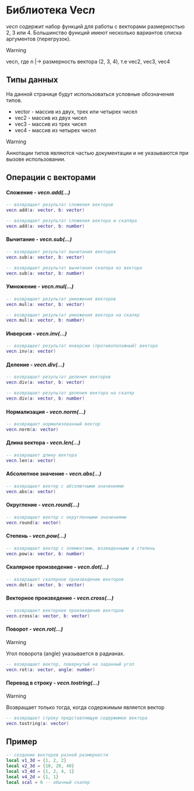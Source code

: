 # Библиотека Vec*n*

*vecn* содержит набор функций для работы с векторами размерностью 2, 3 или 4.
Большинство функций имеют несколько вариантов списка аргументов (перегрузок).

> [!WARNING]
>
> vecn, где n |-> размерность вектора (2, 3, 4), т.е vec2, vec3, vec4
> 

## Типы данных

На данной странице будут использоваться условные обозначения типов.
- vector - массив из двух, трех или четырех чисел
- vec2 - массив из двух чисел
- vec3 - массив из трех чисел
- vec4 - массив из четырех чисел

> [!WARNING]
>
> Аннотации типов являются частью документации и не указываются при вызове использовании.


## Операции с векторами

#### Сложение - *vecn.add(...)*

```lua
-- возвращает результат сложения векторов
vecn.add(a: vector, b: vector)

-- возвращает результат сложения вектора и скаляра
vecn.add(a: vector, b: number)
```

#### Вычитание - *vecn.sub(...)*

```lua
-- возвращает результат вычитания векторов
vecn.sub(a: vector, b: vector)

-- возвращает результат вычитания скаляра из вектора
vecn.sub(a: vector, b: number)
```

#### Умножение - *vecn.mul(...)*

```lua
-- возвращает результат умножения векторов
vecn.mul(a: vector, b: vector)

-- возвращает результат умножения вектора на скаляр
vecn.mul(a: vector, b: number)
```

#### Инверсия - *vecn.inv(...)*

```lua
-- возвращает результат инверсии (противоположный) вектора
vecn.inv(a: vector)
```

####  Деление - *vecn.div(...)*

```lua
-- возвращает результат деления векторов
vecn.div(a: vector, b: vector)

-- возвращает результат деления вектора на скаляр
vecn.div(a: vector, b: number)
```

#### Нормализация - *vecn.norm(...)*

```lua
-- возвращает нормализованный вектор
vecn.norm(a: vector)
```
#### Длина вектора - *vecn.len(...)*

```lua
-- возвращает длину вектора
vecn.len(a: vector)
```

#### Абсолютное значение - *vecn.abs(...)*

```lua
-- возвращает вектор с абсолютными значениями
vecn.abs(a: vector)
```

#### Округление - *vecn.round(...)*

```lua
-- возвращает вектор с округленными значениями
vecn.round(a: vector)
```

#### Степень - *vecn.pow(...)*

```lua
-- возвращает вектор с элементами, возведенными в степень
vecn.pow(a: vector, b: number)
```

#### Скалярное произведение - *vecn.dot(...)*
```lua
-- возвращает скалярное произведение векторов
vecn.dot(a: vector, b: vector)
```

#### Векторное произведение - *vecn.cross(...)*
```lua
-- возвращает векторное произведение векторов
vecn.cross(a: vector, b: vector)
```

#### Поворот - *vecn.rot(...)*
> [!WARNING]
> Угол поворота (angle) указывается в радианах.

```lua
-- возвращает вектор, повернутый на заданный угол
vecn.rot(a: vector, angle: number)
```

#### Перевод в строку - *vecn.tostring(...)*
> [!WARNING]
> Возвращает только тогда, когда содержимым является вектор
```lua
-- возвращает строку представляющую содержимое вектора
vecn.tostring(a: vector)
```


## Пример
```lua
-- создание векторов разной размерности
local v1_3d = {1, 2, 2}
local v2_3d = {10, 20, 40}
local v3_4d = {1, 2, 4, 1}
local v4_2d = {1, 1}
local scal = 6 -- обычный скаляр


```
